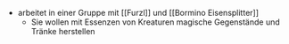 + arbeitet in einer Gruppe mit [[Furzl]] und [[Bormino Eisensplitter]]
	+ Sie wollen mit Essenzen von Kreaturen magische Gegenstände und Tränke herstellen